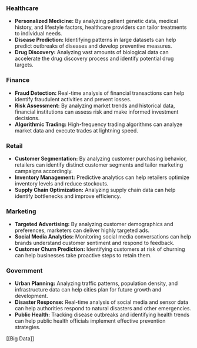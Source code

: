 ### Healthcare

- **Personalized Medicine:** By analyzing patient genetic data, medical history, and lifestyle factors, healthcare providers can tailor treatments to individual needs.
- **Disease Prediction:** Identifying patterns in large datasets can help predict outbreaks of diseases and develop preventive measures.
- **Drug Discovery:** Analyzing vast amounts of biological data can accelerate the drug discovery process and identify potential drug targets.

### Finance

- **Fraud Detection:** Real-time analysis of financial transactions can help identify fraudulent activities and prevent losses.
- **Risk Assessment:** By analyzing market trends and historical data, financial institutions can assess risk and make informed investment decisions.
- **Algorithmic Trading:** High-frequency trading algorithms can analyze market data and execute trades at lightning speed.

### Retail

- **Customer Segmentation:** By analyzing customer purchasing behavior, retailers can identify distinct customer segments and tailor marketing campaigns accordingly.
- **Inventory Management:** Predictive analytics can help retailers optimize inventory levels and reduce stockouts.
- **Supply Chain Optimization:** Analyzing supply chain data can help identify bottlenecks and improve efficiency.

### Marketing

- **Targeted Advertising:** By analyzing customer demographics and preferences, marketers can deliver highly targeted ads.
- **Social Media Analytics:** Monitoring social media conversations can help brands understand customer sentiment and respond to feedback.
- **Customer Churn Prediction:** Identifying customers at risk of churning can help businesses take proactive steps to retain them.

### Government

- **Urban Planning:** Analyzing traffic patterns, population density, and infrastructure data can help cities plan for future growth and development.
- **Disaster Response:** Real-time analysis of social media and sensor data can help authorities respond to natural disasters and other emergencies.
- **Public Health:** Tracking disease outbreaks and identifying health trends can help public health officials implement effective prevention strategies.

[[Big Data]]
